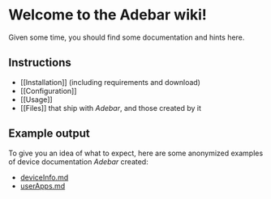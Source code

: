 # Welcome to the Adebar wiki!
Given some time, you should find some documentation and hints here.

## Instructions
* [[Installation]] (including requirements and download)
* [[Configuration]]
* [[Usage]]
* [[Files]] that ship with *Adebar*, and those created by it

## Example output
To give you an idea of what to expect, here are some anonymized examples of device documentation *Adebar* created:

* [deviceInfo.md](https://github.com/IzzySoft/Adebar/wiki/example-deviceInfo.md)
* [userApps.md](https://github.com/IzzySoft/Adebar/wiki/example-userApps.md)
